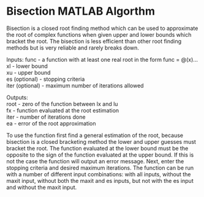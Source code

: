 # Bisection MATLAB Algorthm

Bisection is a closed root finding method which can be used to approximate the root of complex functions when given upper and lower bounds which bracket the root. The bisection is less efficient than other root finding methods but is very reliable and rarely breaks down.

Inputs:
func - a function with at least one real root in the form func = @(x)...             
xl - lower bound          
xu - upper bound                
es (optional) - stopping criteria        
iter (optional) - maximum number of iterations allowed          

Outputs:      
root - zero of the function between lx and lu      
fx - function evaluated at the root estimation        
iter - number of iterations done       
ea - error of the root approximation        

To use the function first find a general estimation of the root, because bisection is a closed bracketing method the lower and upper guesses must bracket the root. The function evaluated at the lower bound must be the opposite to the sign of the function evaluated at the upper bound. If this is not the case the function will output an error message. Next, enter the stopping criteria and desired maximum iterations. The function can be run with a number of different input combinations: with all inputs, without the maxit input, without both the maxit and es inputs, but not with the es input and without the maxit input.
